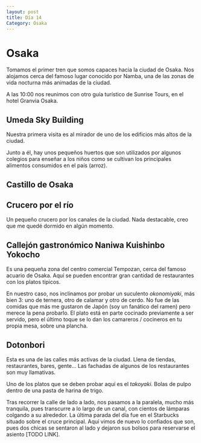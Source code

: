 ```yaml
---
layout: post
title: Día 14
Category: Osaka
---
```


# Osaka

Tomamos el primer tren que somos capaces hacia la ciudad de Osaka. Nos alojamos cerca del famoso lugar conocido por Namba, una de las zonas de vida nocturna más animadas de la ciudad. 

A las 10:00 nos reunimos con otro guía turístico de Sunrise Tours, en el hotel Granvia Osaka. 

## Umeda Sky Building

Nuestra primera visita es al mirador de uno de los edificios más altos de la ciudad. 

Junto a él, hay unos pequeños huertos que son utilizados por algunos colegios para enseñar a los niños como se cultivan los principales alimentos consumidos en el país (arroz). 

## Castillo de Osaka


## Crucero por el río

Un pequeño crucero por los canales de la ciudad. Nada destacable, creo que me quedé dormido en algún momento. 

## Callejón gastronómico Naniwa Kuishinbo Yokocho

Es una pequeña zona del centro comercial Tempozan, cerca del famoso acuario de Osaka. Aquí se pueden encontrar gran cantidad de restaurantes con los platos típicos. 

En nuestro caso, nos inclinamos por probar un suculento *okonomiyaki*, más bien 3: uno de ternera, otro de calamar y otro de cerdo. No fue de las comidas que más me gustaron de Japón (soy un fanático del ramen) pero merece la pena probarlo. El plato está en parte cocinado previamente a ser servido, pero el último toque se lo dan los camareros / cocineros en tu propia mesa, sobre una plancha. 


## Dotonbori

Esta es una de las calles más activas de la ciudad. Llena de tiendas, restaurantes, bares, gente... Las fachadas de algunos de los restaurantes son muy llamativas. 

Uno de los platos que se deben probar aquí es el *takoyaki*. Bolas de pulpo dentro de una pasta de harina de trigo. 

Tras recorrer la calle de lado a lado, nos pasamos a la paralela, mucho más tranquila, pues transcurre a lo largo de un canal, con cientos de lámparas colgando a su alrededor. 
La última parada del día fue en el Starbucks situado sobre el cruce principal. Aquí vimos de nuevo lo confiados que son, pues dos chicas se sentaron al lado y dejaron sus bolsos para reservarse el asiento [TODO LINK].
